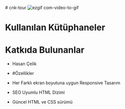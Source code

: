 #   c n k - t o u r 
 
 ![ezgif com-video-to-gif](https://github.com/cenktekinadam/cnk-tour/assets/75929156/32b88ff6-371f-40c8-a6b1-dd7d5b13c82a)

# Kullanılan Kütüphaneler

# Katkıda Bulunanlar 
- Hasan Çelik

- #Özellikler
- Her Farklı ekran boyutuna uygun Responsive Tasarım
- SEO Uyumlu HTML Dizimi
- Güncel HTML ve CSS sürümü
